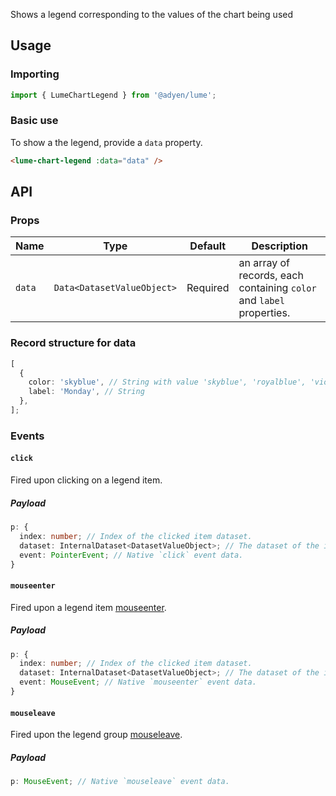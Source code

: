 Shows a legend corresponding to the values of the chart being used

## Usage

### Importing

```ts
import { LumeChartLegend } from '@adyen/lume';
```

### Basic use

To show a the legend, provide a `data` property.

```html
<lume-chart-legend :data="data" />
```

## API

### Props

| Name   | Type                       | Default  | Description                                                          |
| ------ | -------------------------- | -------- | -------------------------------------------------------------------- |
| `data` | `Data<DatasetValueObject>` | Required | an array of records, each containing `color` and `label` properties. |

### Record structure for data

```ts
[
  {
    color: 'skyblue', // String with value 'skyblue', 'royalblue', 'violet', 'darkteal' or 'gold'
    label: 'Monday', // String
  },
];
```

### Events

#### `click`

Fired upon clicking on a legend item.

##### Payload

```ts
p: {
  index: number; // Index of the clicked item dataset.
  dataset: InternalDataset<DatasetValueObject>; // The dataset of the item clicked.
  event: PointerEvent; // Native `click` event data.
}
```

#### `mouseenter`

Fired upon a legend item [mouseenter](https://developer.mozilla.org/en-US/docs/Web/API/Element/mouseenter_event).

##### Payload

```ts
p: {
  index: number; // Index of the clicked item dataset.
  dataset: InternalDataset<DatasetValueObject>; // The dataset of the item clicked.
  event: MouseEvent; // Native `mouseenter` event data.
}
```

#### `mouseleave`

Fired upon the legend group [mouseleave](https://developer.mozilla.org/en-US/docs/Web/API/Element/mouseleave_event).

##### Payload

```ts
p: MouseEvent; // Native `mouseleave` event data.
```
